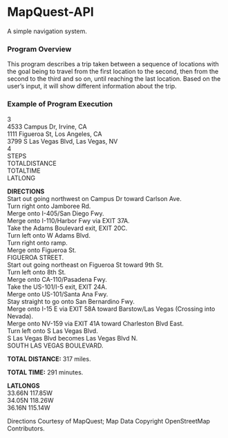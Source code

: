 # MapQuest-API
A simple navigation system.

### **Program Overview**
This program describes a trip taken between a sequence of locations with the goal being to travel from the first location to the second, then from the second to the third and so on, until reaching the last location. Based on the user’s input, it will show different information about the trip.

### **Example of Program Execution**
3 <br />
4533 Campus Dr, Irvine, CA <br />
1111 Figueroa St, Los Angeles, CA <br />
3799 S Las Vegas Blvd, Las Vegas, NV <br />
4 <br />
STEPS <br />
TOTALDISTANCE <br />
TOTALTIME <br />
LATLONG <br />

**DIRECTIONS** <br />
Start out going northwest on Campus Dr toward Carlson Ave. <br />
Turn right onto Jamboree Rd. <br />
Merge onto I-405/San Diego Fwy. <br />
Merge onto I-110/Harbor Fwy via EXIT 37A. <br />
Take the Adams Boulevard exit, EXIT 20C. <br />
Turn left onto W Adams Blvd. <br />
Turn right onto ramp. <br />
Merge onto Figueroa St. <br />
FIGUEROA STREET. <br />
Start out going northeast on Figueroa St toward 9th St. <br />
Turn left onto 8th St. <br />
Merge onto CA-110/Pasadena Fwy. <br />
Take the US-101/I-5 exit, EXIT 24A. <br />
Merge onto US-101/Santa Ana Fwy. <br />
Stay straight to go onto San Bernardino Fwy. <br />
Merge onto I-15 E via EXIT 58A toward Barstow/Las Vegas (Crossing into Nevada). <br />
Merge onto NV-159 via EXIT 41A toward Charleston Blvd East. <br />
Turn left onto S Las Vegas Blvd. <br />
S Las Vegas Blvd becomes Las Vegas Blvd N. <br />
SOUTH LAS VEGAS BOULEVARD. <br />

**TOTAL DISTANCE:** 317 miles. <br />

**TOTAL TIME:** 291 minutes. <br />

**LATLONGS** <br />
33.66N 117.85W <br />
34.05N 118.26W <br />
36.16N 115.14W <br />

Directions Courtesy of MapQuest; Map Data Copyright OpenStreetMap Contributors.
